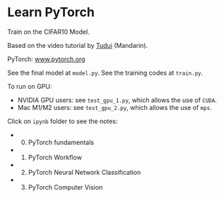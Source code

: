 # Learn PyTorch

Train on the CIFAR10 Model.

Based on the video tutorial by [Tudui][link] (Mandarin).

PyTorch: www.pytorch.org

See the final model at `model.py`.
See the training codes at `train.py`.

To run on GPU:
* NVIDIA GPU users: see `test_gpu_1.py`, which allows the use of `CUDA`.
* Mac M1/M2 users: see `test_gpu_2.py`, which allows the use of `mps`.

Click on `ipynb` folder to see the notes:
* 00. PyTorch fundamentals
* 01. PyTorch Workflow
* 02. PyTorch Neural Network Classification
* 03. PyTorch Computer Vision

[link]: https://www.bilibili.com/video/BV1hE411t7RN
